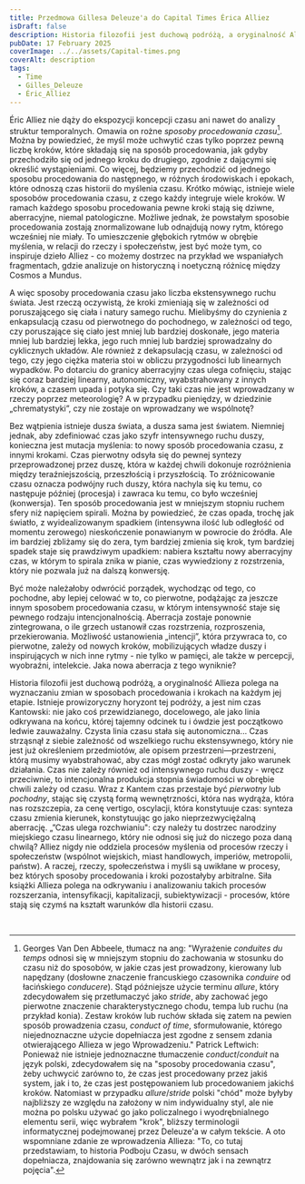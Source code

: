```yaml
---
title: Przedmowa Gillesa Deleuze'a do Capital Times Érica Alliez
isDraft: false
description: Historia filozofii jest duchową podróżą, a oryginalność Allieza polega na wyznaczaniu zmian w sposobach procedowania i krokach na każdym jej etapie.
pubDate: 17 February 2025
coverImage: ../../assets/Capital-times.png
coverAlt: description
tags:
  - Time
  - Gilles_Deleuze
  - Éric_Alliez
---
```


Éric Alliez nie dąży do ekspozycji koncepcji czasu ani nawet do analizy struktur temporalnych. Omawia on rożne *sposoby procedowania czasu*[^1]. Można by powiedzieć, że myśl może uchwytić czas tylko poprzez pewną liczbę kroków, które składają się na sposób procedowania, jak gdyby przechodziło się od jednego kroku do drugiego, zgodnie z dającymi się określić wystąpieniami. Co więcej, będziemy przechodzić od jednego sposobu procedowania do następnego, w różnych środowiskach i epokach, które odnoszą czas historii do myślenia czasu. Krótko mówiąc, istnieje wiele sposobów procedowania czasu, z czego każdy integruje wiele kroków. W ramach każdego sposobu procedowania pewne kroki stają się dziwne, aberracyjne, niemal patologiczne. Możliwe jednak, że powstałym sposobie procedowania zostają znormalizowane lub odnajdują nowy rytm, którego wcześniej nie miały. To umieszczenie głębokich rytmów w obrębie myślenia, w relacji do rzeczy i społeczeństw, jest być może tym, co inspiruje dzieło Alliez - co możemy dostrzec na przykład we wspaniałych fragmentach, gdzie analizuje on historyczną i noetyczną różnicę między Cosmos a Mundus.

A więc sposoby procedowania czasu jako liczba ekstensywnego ruchu świata. Jest rzeczą oczywistą, że kroki zmieniają się w zależności od poruszającego się ciała i natury samego ruchu. Mielibyśmy do czynienia z enkapsulacją czasu od pierwotnego do pochodnego, w zależności od tego, czy poruszające się ciało jest mniej lub bardziej doskonałe, jego materia mniej lub bardziej lekka, jego ruch mniej lub bardziej sprowadzalny do cyklicznych układów. Ale również z dekapsulacją czasu, w zależności od tego, czy jego ciężka materia stoi w obliczu przygodności lub linearnych wypadków. Po dotarciu do granicy aberracyjny czas ulega cofnięciu, stając się coraz bardziej linearny, autonomiczny, wyabstrahowany z innych kroków, a czasem upada i potyka się. Czy taki czas nie jest wprowadzany w rzeczy poprzez meteorologię? A w przypadku pieniędzy, w dziedzinie „chrematystyki”, czy nie zostaje on wprowadzany we wspólnotę?

Bez wątpienia istnieje dusza świata, a dusza sama jest światem. Niemniej jednak, aby zdefiniować czas jako szyfr intensywnego ruchu duszy, konieczna jest mutacja myślenia: to nowy sposób procedowania czasu, z innymi krokami. Czas pierwotny odsyła się do pewnej syntezy przeprowadzonej przez duszę, która w każdej chwili dokonuje rozróżnienia między teraźniejszością, przeszłością i przyszłością. To zróżnicowanie czasu oznacza podwójny ruch duszy, która nachyla się ku temu, co następuje później (procesja) i zawraca ku temu, co było wcześniej (konwersja). Ten sposób procedowania jest w mniejszym stopniu ruchem sfery niż napięciem spirali. Można by powiedzieć, że czas opada, trochę jak światło, z wyidealizowanym spadkiem (intensywna ilość lub odległość od momentu zerowego) nieskończenie ponawianym w powrocie do źródła. Ale im bardziej zbliżamy się do zera, tym bardziej zmienia się krok, tym bardziej spadek staje się prawdziwym upadkiem: nabiera kształtu nowy aberracyjny czas, w którym to spirala znika w pianie, czas wywiedziony z rozstrzenia, który nie pozwala już na dalszą konwersję.

Być może należałoby odwrócić porządek, wychodząc od tego, co pochodne, aby lepiej celować w to, co pierwotne, podążając za jeszcze innym sposobem procedowania czasu, w którym intensywność staje się pewnego rodzaju intencjonalnością. Aberracja zostaje ponownie zintegrowana, o ile grzech ustanowił czas rozstrzenia, rozproszenia, przekierowania. Możliwość ustanowienia „intencji”, która przywraca to, co pierwotne, zależy od nowych kroków, mobilizujących władze duszy i inspirujących w nich inne rytmy - nie tylko w pamięci, ale także w percepcji, wyobraźni, intelekcie. Jaka nowa aberracja z tego wyniknie?

Historia filozofii jest duchową podróżą, a oryginalność Allieza polega na wyznaczaniu zmian w sposobach procedowania i krokach na każdym jej etapie. Istnieje prowizoryczny horyzont tej podróży, a jest nim czas Kantowski: nie jako coś przewidzianego, docelowego, ale jako linia odkrywana na końcu, której tajemny odcinek tu i ówdzie jest początkowo ledwie zauważalny. Czysta linia czasu stała się autonomiczna... Czas strząsnął z siebie zależność od wszelkiego ruchu ekstensywnego, który nie jest już określeniem przedmiotów, ale opisem przestrzeni—przestrzeni, którą musimy wyabstrahować, aby czas mógł zostać odkryty jako warunek działania. Czas nie zależy również od intensywnego ruchu duszy - wręcz przeciwnie, to intencjonalna produkcja stopnia świadomości w obrębie chwili zależy od czasu. Wraz z Kantem czas przestaje być *pierwotny* lub *pochodny*, stając się czystą formą wewnętrzności, która nas wydrąża, która nas rozszczepia, za cenę vertigo, oscylacji, która konstytuuje czas: synteza czasu zmienia kierunek, konstytuując go jako nieprzezwyciężalną aberrację. „”Czas ulega rozchwianiu": czy należy tu dostrzec narodziny miejskiego czasu linearnego, który nie odnosi się już do niczego poza daną chwilą? Alliez nigdy nie oddziela procesów myślenia od procesów rzeczy i społeczeństw (wspólnot wiejskich, miast handlowych, imperiów, metropolii, państw). A raczej, rzeczy, społeczeństwa i myśli są uwikłane w procesy, bez których sposoby procedowania i kroki pozostałyby arbitralne. Siła książki Allieza polega na odkrywaniu i analizowaniu takich procesów rozszerzania, intensyfikacji, kapitalizacji, subiektywizacji - procesów, które stają się czymś na kształt warunków dla historii czasu.

  <br>



[^1]: Georges Van Den Abbeele, tłumacz na ang: "Wyrażenie *conduites du temps* odnosi się w mniejszym stopniu do zachowania w stosunku do czasu niż do sposobów, w jakie czas jest prowadzony, kierowany lub napędzany (dosłowne znaczenie francuskiego czasownika *conduire* od łacińskiego *conducere*). Stąd późniejsze użycie terminu *allure*, który zdecydowałem się przetłumaczyć jako *stride*, aby zachować jego pierwotne znaczenie charakterystycznego chodu, tempa lub ruchu (na przykład konia). Zestaw kroków lub ruchów składa się zatem na pewien sposób prowadzenia czasu, *conduct of time*, sformułowanie, którego niejednoznaczne użycie dopełniacza jest zgodne z sensem zdania otwierającego Allieza w jego Wprowadzeniu." Patrick Leftwich: Ponieważ nie istnieje jednoznaczne tłumaczenie *conduct*/*conduit* na język polski, zdecydowałem się na "sposoby procedowania czasu", żeby uchwycić zarówno to, że czas jest procedowany przez jakiś system, jak i to, że czas jest postępowaniem lub procedowaniem jakichś kroków. Natomiast w przypadku *allure*/*stride* polski "chód" może byłyby najbliższy ze względu na założony w nim indywidualny styl, ale nie można po polsku używać go jako policzalnego i wyodrębnialnego elementu serii, więc wybrałem "krok", bliższy terminologii informatycznej podejmowanej przez Deleuze'a w całym tekście. A oto wspomniane zdanie ze wprowadzenia Allieza: "To, co tutaj przedstawiam, to historia Podboju Czasu, w dwóch sensach dopełniacza, znajdowania się zarówno wewnątrz jak i na zewnątrz pojęcia". 